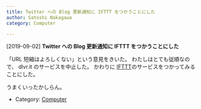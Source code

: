 ```yaml
---
title: Twitter への Blog 更新通知に IFTTT をつかうことにした
author: Satoshi Nakagawa
category: Computer

---
```


[2019-09-02] **Twitter への Blog 更新通知に IFTTT をつかうことにした** 

 「URL 短縮はよろしくない」という意見をきいた。
わたしはとても従順なので、
dlvr.it のサービスを中止した。
かわりに [IFTTT](https://ifttt.com/)のサービスをつかってみることにした。

 うまくいったかしらん。

- Category: [Computer](https://merapano.github.io/categories.html#Computer)

